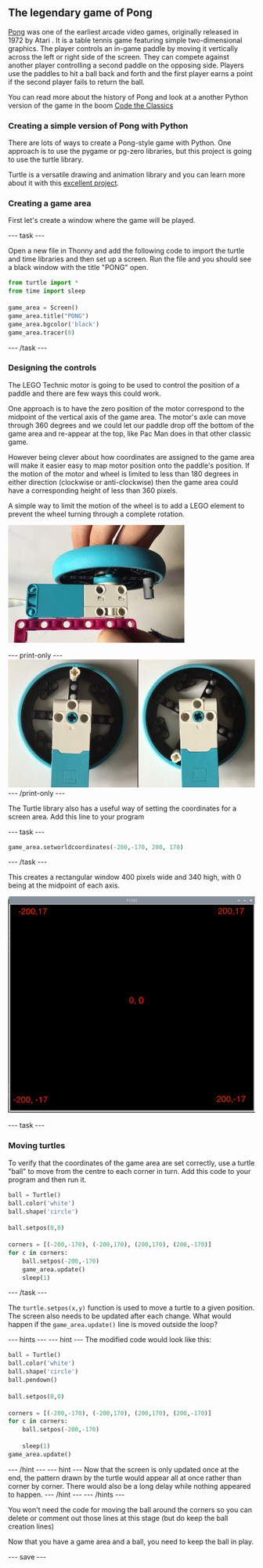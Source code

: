 ## The legendary game of Pong

[Pong](https://en.wikipedia.org/wiki/Pong) was one of the earliest arcade video games, originally released in 1972 by Atari . It is a table tennis game featuring simple two-dimensional graphics.  The player controls an in-game paddle by moving it vertically across the left or right side of the screen. They can compete against another player controlling a second paddle on the opposing side. Players use the paddles to hit a ball back and forth and the first player earns a point if the second player fails to return the ball.

You can read more about the history of Pong and look at a another Python version of the game in the boom [Code the Classics](https://wireframe.raspberrypi.org/books/code-the-classics1/pdf)

### Creating a simple version of Pong with Python

There are lots of ways to create a Pong-style game with Python. One approach is to use the pygame or pg-zero libraries, but this project is going to use the turtle library. 

Turtle is a versatile drawing and animation library and you can learn more about it with this [excellent project](https://projects.raspberrypi.org/en/projects/turtle-race). 

### Creating a game area

First let's create a window where the game will be played. 

--- task ---

Open a new file in Thonny and add the following code to import the turtle and time libraries and then set up a screen. Run the file and you should see a black window with the title "PONG" open. 

```python
from turtle import *
from time import sleep

game_area = Screen()
game_area.title("PONG")
game_area.bgcolor('black')
game_area.tracer(0)
```

--- /task ---

### Designing the controls

The LEGO Technic motor is going to be used to control the position of a paddle and there are few ways this could work. 

One approach is to have the zero position of the motor correspond to the midpoint of the vertical axis of the game area. The motor's axle can move through 360 degrees and we could let our paddle drop off the bottom of the game area and re-appear at the top, like Pac Man does in that other classic game.

However being clever about how coordinates are assigned to the game area will make it easier  easy to map motor position onto the paddle's position.  If the motion of the motor and wheel is limited to less than 180 degrees in either direction (clockwise or anti-clockwise) then the game area could have a corresponding height of less than 360 pixels. 

A simple way to limit the motion of the wheel is to add a LEGO element to prevent the wheel turning through a complete rotation.  

![An animation showing a motor and wheel combination being turned by hand. There is a LEGO cylinder attached to the wheel so that it can't be fully rotated.](images/motor_block.gif)

--- print-only ---
![Two photos of a motor and wheel combination being turned by hand. There is a LEGO cylinder attached to the wheel so that it can't be fully rotated](images/sidebyside.png)
--- /print-only ---

The Turtle library also has a useful way of setting the coordinates for a screen area. Add this line to your program

--- task ---

```python
game_area.setworldcoordinates(-200,-170, 200, 170)
```
--- /task ---

This creates a rectangular window 400 pixels wide and 340 high, with 0 being at the midpoint of each axis. 


![A screenshot of the game window, showing the co-ordinates of each corner and the centre. Top left is -200,17, top right is 200,17, bottom left is -200,-17 and bottom right is 200,-17. The centre is 0,0](images/coords.png)

--- task ---

### Moving turtles

To verify that the coordinates of the game area are set correctly, use a turtle "ball" to move from the centre to each corner in turn. Add this code to your program and then run it.

```python
ball = Turtle()
ball.color('white')
ball.shape('circle')

ball.setpos(0,0)

corners = [(-200,-170), (-200,170), (200,170), (200,-170)]
for c in corners:
    ball.setpos(-200,-170)
    game_area.update()
    sleep(1)

```

--- /task ---

 The `turtle.setpos(x,y)` function is used to move a turtle to a given position. The screen also needs to be updated after each change.  What would happen if the `game_area.update()` line is moved outside the loop?


--- hints ---
--- hint ---
The modified code would look like this:

```python
ball = Turtle()
ball.color('white')
ball.shape('circle')
ball.pendown()

ball.setpos(0,0)

corners = [(-200,-170), (-200,170), (200,170), (200,-170)]
for c in corners:
    ball.setpos(-200,-170)

    sleep(1)
game_area.update()
```
--- /hint ---
--- hint ---
Now that the screen is only updated once at the end, the pattern drawn by the turtle would appear all at once rather than corner by corner. There would also be a long delay while nothing appeared to happen. 
--- /hint ---
--- /hints ---

You won't need the code for moving the ball around the corners so you can delete or comment out those lines at this stage (but do keep the ball creation lines)

Now that you have a game area and a ball, you need to keep the ball in play. 

--- save ---